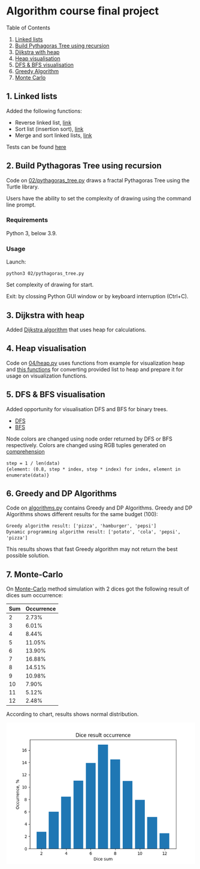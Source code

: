 # Algorithm course final project 

Table of Contents
1. [Linked lists](#1-linked-lists)
2. [Build Pythagoras Tree using recursion](#2-build-pythagoras-tree-using-recursion)
3. [Dijkstra with heap](#3-dijkstra-with-heap)
4. [Heap visualisation](#4-heap-visualisation)
5. [DFS & BFS visualisation](#5-dfs--bfs-visualisation)
6. [Greedy Algorithm](#6-greedy-and-dp-algorithms)
7. [Monte Carlo](#7-monte-carlo)

## 1. Linked lists

Added the following functions:
* Reverse linked list, [link](01/linked_list.py#L65)
* Sort list (insertion sort), [link](01/linked_list.py#L75)
* Merge and sort linked lists, [link](01/linked_list.py#L85)

Tests can be found [here](01/tests.py)

## 2. Build Pythagoras Tree using recursion

Code on [02/pythagoras_tree.py](02/pythagoras_tree.py) draws a fractal Pythagoras Tree using the Turtle library. 

Users have the ability to set the complexity of drawing using the command line prompt. 

### Requirements

Python 3, below 3.9.

### Usage

Launch:
```
python3 02/pythagoras_tree.py
```
Set complexity of drawing for start.

Exit: by clossing Python GUI window or by keyboard interruption (Ctrl+C).

## 3. Dijkstra with heap

Added [Dijkstra algorithm](03/dijkstra_with_heap.py) that uses heap for calculations.  

## 4. Heap visualisation 

Code on [04/heap.py](04/heap.py) uses functions from example for visualization heap and [this functions](04/heap.py#L53-L70) for converting provided list to heap and prepare it for usage on visualization functions.   

## 5. DFS & BFS visualisation

Added opportunity for visualisation DFS and BFS for binary trees.
* [DFS](05/dfs.py)
* [BFS](05/bfs.py)

Node colors are changed using node order returned by DFS or BFS respectively. Colors are changed using RGB tuples generated on [comprehension](05/draw_methods.py#L53) 
```
step = 1 / len(data)
{element: (0.8, step * index, step * index) for index, element in enumerate(data)}  
```

## 6. Greedy and DP Algorithms

Code on [algorithms.py](06/algorithms.py) contains Greedy and DP Algorithms. 
Greedy and DP Algorithms shows different results for the same budget (100):

```
Greedy algorithm result: ['pizza', 'hamburger', 'pepsi']
Dynamic programming algorithm result: ['potato', 'cola', 'pepsi', 'pizza']
```

This results shows that fast Greedy algorithm may not return the best possible solution.


## 7. Monte-Carlo 

On [Monte-Carlo](07/monte_carlo.py) method simulation with 2 dices got the following result of dices sum occurrence:

| Sum | Occurrence |
| --- | ---------- |
| 2 | 2.73% |
| 3 | 6.01% |
| 4 | 8.44% |
| 5 | 11.05% |
| 6 | 13.90% |
| 7 | 16.88% |
| 8 | 14.51% |
| 9 | 10.98% |
| 10 | 7.90% |
| 11 | 5.12% |
| 12 | 2.48% |

According to chart, results shows normal distribution.

![dices sum](07/images/Figure_1.png)